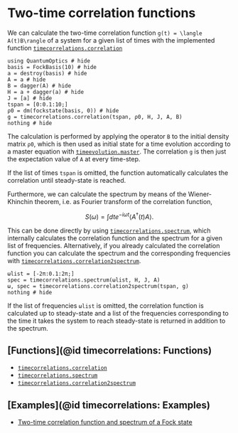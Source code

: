 # Two-time correlation functions

We can calculate the two-time correlation function ``g(t) = \langle A(t)B\rangle`` of a system for a given list of times with the implemented function [`timecorrelations.correlation`](@ref)

```@example timecorrelations
using QuantumOptics # hide
basis = FockBasis(10) # hide
a = destroy(basis) # hide
A = a # hide
B = dagger(A) # hide
H = a + dagger(a) # hide
J = [a] # hide
tspan = [0:0.1:10;]
ρ0 = dm(fockstate(basis, 0)) # hide
g = timecorrelations.correlation(tspan, ρ0, H, J, A, B)
nothing # hide
```
The calculation is performed by applying the operator `B` to the initial density matrix `ρ0`, which is then used as initial state for a time evolution according to a master equation with [`timeevolution.master`](@ref). The correlation `g` is then just the expectation value of `A` at every time-step.

If the list of times `tspan` is omitted, the function automatically calculates the correlation until steady-state is reached.

Furthermore, we can calculate the spectrum by means of the Wiener-Khinchin theorem, i.e. as Fourier transform of the correlation function,

```math
S(\omega) = \int dt e^{-i\omega t}\langle A^\dagger(t)A\rangle.
```

This can be done directly by using [`timecorrelations.spectrum`](@ref), which internally calculates the correlation function and the spectrum for a given list of frequencies. Alternatively, if you already calculated the correlation function you can calculate the spectrum and the corresponding frequencies with [`timecorrelations.correlation2spectrum`](@ref).

```@example timecorrelations
ωlist = [-2π:0.1:2π;]
spec = timecorrelations.spectrum(ωlist, H, J, A)
ω, spec = timecorrelations.correlation2spectrum(tspan, g)
nothing # hide
```

If the list of frequencies `ωlist` is omitted, the correlation function is calculated up to steady-state and a list of the frequencies corresponding to the time it takes the system to reach steady-state is returned in addition to the spectrum.

## [Functions](@id timecorrelations: Functions)

* [`timecorrelations.correlation`](@ref)
* [`timecorrelations.spectrum`](@ref)
* [`timecorrelations.correlation2spectrum`](@ref)

## [Examples](@id timecorrelations: Examples)

* [Two-time correlation function and spectrum of a Fock state](@ref)

